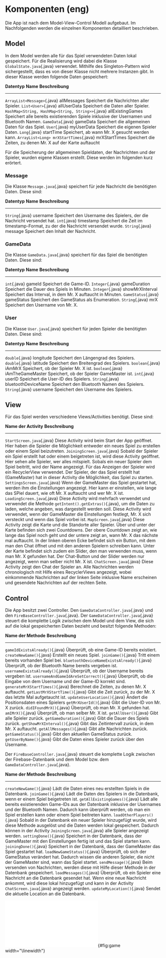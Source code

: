 # Komponenten (eng)

Die App ist nach dem Model-View-Control Modell aufgebaut. Im
Nachfolgenden werden die einzelnen Komponenten detailliert beschrieben.

Model
-----

In dem Model werden alle für das Spiel verwendeten Daten lokal
gespeichert. Für die Realisierung wird dabei die Klasse
`GlobalState.java`{.java} verwendet. Mithilfe des Singleton-Pattern wird
sichergestellt, dass es von dieser Klasse nicht mehrere Instanzen gibt.
In dieser Klasse werden folgende Daten gespeichert:

  **Datentyp**                                        **Name**           **Beschreibung**
  --------------------------------------------------- ------------------ ------------------------------------------------------------------------------------------
  `ArrayList<Message>`{.java}                         allMessages        Speichert die Nachrichten aller Spieler.
  `List<User>`{.java}                                 allUserData        Speichert die Daten aller Spieler.
  `HashMap<String, HashMap<String, String>>`{.java}   allExistingGames   Speichert alle bereits existierenden Spiele inklusive der Usernamen und Bluetooth Namen.
  `GameData`{.java}                                   gameData           Speichert die allgemeinen Daten für das Spiel.
  `User`{.java}                                       myUserData         Speichert die eigenen Spieler Daten.
  `Long`{.java}                                       startTime          Speichert, ab wann Mr. X gesucht werden kann.
  `ArrayList<Long> mrXStartTimes`{.java}              mrXStartTimes      Speichert die Zeiten, zu denen Mr. X auf der Karte auftaucht

Für die Speicherung der allgemeinen Spieldaten, der Nachrichten und der
Spieler, wurden eigene Klassen erstellt. Diese werden im folgenden kurz
erörtert.

### Message

Die Klasse `Message.java`{.java} speichert für jede Nachricht die
benötigten Daten. Diese sind:

  **Datentyp**      **Name**    **Beschreibung**
  ----------------- ----------- -------------------------------------------------------------------------------
  `String`{.java}   username    Speichert den Username des Spielers, der die Nachricht versendet hat.
  `int`{.java}      timestamp   Speichert die Zeit im timestamp-Format, zu der die Nachricht versendet wurde.
  `String`{.java}   message     Speichert den Inhalt der Nachricht.

### GameData

Die Klasse `GameData.java`{.java} speichert für das Spiel die benötigten
Daten. Diese sind:

  **Datentyp**          **Name**          **Beschreibung**
  --------------------- ----------------- ------------------------------------------------------------
  `int`{.java}          gameId            Speichert die Game-ID.
  `Integer`{.java}      gameDuration      Speichert die Dauer des Spiels in Minuten.
  `Integer`{.java}      showMrXInterval   Speichert das Interval, in dem Mr. X auftaucht in Minuten.
  `GameStatus`{.java}   gameStatus        Speichert den GameStatus als Enumeration.
  `String`{.java}       mrX               Speichert den Username von Mr. X.

### User

Die Klasse `User.java`{.java} speichert für jeden Spieler die benötigten
Daten. Diese sind:

  **Datentyp**       **Name**              **Beschreibung**
  ------------------ --------------------- ---------------------------------------------
  `double`{.java}    longitude             Speichert den Längengrad des Spielers.
  `double`{.java}    latitude              Speichert den Breitengrad des Spielers.
  `boolean`{.java}   iAmMrX                Speichert, ob der Spieler Mr. X ist.
  `boolean`{.java}   iAmTheGameMaster      Speichert, ob der Spieler GameMaster ist.
  `int`{.java}       userID                Speichert die User-ID des Spielers.
  `String`{.java}    bluetoothDeviceName   Speichert den Bluetooth Namen des Spielers.
  `String`{.java}    username              Speichert den Username des Spielers.

View
----

Für das Spiel werden verschiedene Views/Activities benötigt. Diese sind:

  **Name der Activity**          **Beschreibung**
  ------------------------------ ----------------------------------------------------------------------------------------------------------------------------------------------------------------------------------------------------------------------------------------------------------------------------------------------------------------------------------------------------------------------------------------------------------------------------------------------------------------------------------------------------------------------------------------------------------------------------
  `StartScreen.java`{.java}      Diese Activity wird beim Start der App geöffnet. Hier haben die Spieler die Möglichkeit entweder ein neues Spiel zu erstellen oder einem Spiel beizutreten.
  `JoiningScreen.java`{.java}    Sobald der Spieler ein Spiel erstellt hat oder einem beigetreten ist, wird diese Activity geöffnet. Hier sehen alle Spieler, wer alles mitspielt. Sobals ein neuer Spieler dem Spiel beitritt, wird der Name angezeigt. Für das Anzeigen der Spieler wird ein RecyclerView verwendet. Der Spieler, der das Spiel erstellt hat (GameMaster) hat in dieser Activity die Möglichkeit, das Spiel zu starten.
  `SettingsScreen.java`{.java}   Wenn der GameMaster das Spiel gestartet hat, werden ihm die Einstellungen angezeigt. Hier kann er einstellen, wie lange das SPiel dauert, wie oft Mr. X auftaucht und wer Mr. X ist.
  `LoadingScreen.java`{.java}    Diese Activity wird mehrfach verwendet und verwendet die Methode `getIntent().getExtras()`{.java}, um die Daten zu laden, welche angeben, was dargestellt werden soll. Diese Activity wird verwendet, wenn der GameMaster die Einstellungen festlegt, Mr. X sich versteckt und wenn das Spiel vorbei ist.
  `MapScreen.java`{.java}        Diese Activity zeigt die Karte und die Standorte aller Spieler. Über und unter der Karte befinden sich zwei Countdowns. Der obere Countdown zeigt an, wie lange das Spiel noch geht und der untere zeigt an, wann Mr. X das nächste mal auftaucht. In der linken oberen Ecke befindet sich ein Button, mit dem man den Chat öffnet und mit den anderen Spielern schreiben kann. Unter der Karte befindet sich zudem ein Slider, den man verwenden muss, wenn man Mr. X gefunden hat. Der Chat-Button und der Slider werden nur angezeigt, wenn man selber nicht Mr. X ist.
  `ChatScreen.java`{.java}       Diese Activity zeigt den Chat der Spieler an. Alle Nachrichten werden chronologisch mit Hilfe eines RecyclerViews angezeigt, wobei einkommende Nachrichten auf der linken Seite inklusive Name erscheinen und gesendete Nachrichten auf der rechten Seite.

Control
-------

Die App besitzt zwei Controller. Den `GameDataController.java`{.java}
und den `FireBaseController.java`{.java}. Der
`GameDataController.java`{.java} steuert die komplette Logik zwischen
dem Model und dem View, die sich auf die lokal gespeicherten Daten
bezieht und besitzt folgende Methoden:

  **Name der Methode**                          **Beschreibung**
  --------------------------------------------- --------------------------------------------------------------------------
  `gameIdExistsAlready()`{.java}                Überprüft, ob eine Game-ID bereits existiert.
  `createNewGame()`{.java}                      Erstellt ein neues Spiel.
  `joinGame()`{.java}                           Tritt einem bereits vorhanden Spiel bei.
  `bluetoothDeviceNameExistsAlready()`{.java}   Überprüft, ob der Bluetooth Name bereits vergeben ist.
  `usernameExistsAlready()`{.java}              Überprüft, ob der Username bereits vergeben ist.
  `usernameAndGameIdAreSetCorrect()`{.java}     Überprüft, ob die Eingabe von dem Username und der Game-ID korrekt sind.
  `generateMrXStartTimes()`{.java}              Berechnet die Zeiten, zu denen Mr. X auftaucht.
  `getLastMrXStartTime()`{.java}                Gibt die Zeit zurück, zu der Mr. X das letzte Mal aufgetaucht ist.
  `updateUserLocation()`{.java}                 Ändert die Positionsdaten eines Spielers
  `getMrXUserId()`{.java}                       Gibt die User-ID von Mr. X zurück.
  `didIFoundMrX()`{.java}                       Überprüft, ob man Mr. X gefunden hat.
  `amIMrX()`{.java}                             Überprüft, ob man selber Mr. X ist.
  `getAllUser()`{.java}                         Gibt alle Spieler zurück.
  `getGameDuration()`{.java}                    Gibt die Dauer des Spiels zurück.
  `getShowMrXInterval()`{.java}                 Gibt das Zeitintervall zurück, in dem Mr. X auftaucht.
  `getAllMessages()`{.java}                     Gibt alle Nachrichten zurück.
  `getGameStatus()`{.java}                      Gibt den aktuellen GameStatus zurück.
  `getUserByName()`{.java}                      Gibt die Daten eines Spieler zurück über den Username.

Der `FireBaseController.java`{.java} steuert die komplette Logik
zwischen der Firebase-Datenbank und dem Model bzw. dem
`GameDataController.java`{.java}.

  **Name der Methode**             **Beschreibung**
  -------------------------------- -----------------------------------------------------------------------------------------------------------------------------------------------------------------------------------------------------------------------------
  `createNewGame()`{.java}         Lädt die Daten eines neu erstellten Spiels in die Datenbank.
  `joinGame()`{.java}              Lädt die Daten des Spielers in die Datenbank, wenn er einem Spiel beigetreten ist.
  `getAllExistingGames()`{.java}   Lädt alle bereits existierenden Game-IDs aus der Datenbank inklusive der Usernames und der Bluetooth Namen. Dadurch kann überprüft werden, ob man ein Spiel erstellen kann oder einem Spiel beitreten kann.
  `loadOtherPlayers()`{.java}      Sobald in der Datenbank ein neuer Spieler hinzugefügt wurde, wird diese Methode ausgelöst und die Daten werden lokal gespeichert. Dadurch können in der Activity `JoiningScreen.java`{.java} alle Spieler angezeigt werden.
  `settingDone()`{.java}           Speichert in der Datenbank, dass der GameMaster mit den Einstellungen fertig ist und das Spiel starten kann.
  `joiningDone()`{.java}           Speichert in der Datenbank, dass der GameMaster das Spiel gestartet hat.
  `loadNewGameStatus()`{.java}     Überprüft, ob sich der GameStatus verändert hat. Dadurch wissen die anderen Spieler, die nicht der GameMaster sind, wann das Spiel startet.
  `sendMessage()`{.java}           Beim versenden von Nachrichten, werden diese mit Hilfe dieser Methode in der Datenbank gespeichert.
  `loadMessages()`{.java}          Überprüft, ob ein Spieler eine Nachricht an die Datenbank gesendet hat. Wenn eine neue Nachricht ankommt, wird diese lokal hinzugefügt und kann in der Activity `ChatScreen.java`{.java} angezeigt werden.
  `updateMyLocation()`{.java}      Sendet die aktuelle Location an die Datenbank.

![Model-View-Control Diagramm](uml.pdf){#fig:game width="\\linewidth"}